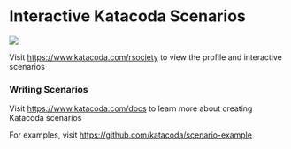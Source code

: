 # Interactive Katacoda Scenarios

[![](http://shields.katacoda.com/katacoda/rsociety/count.svg)](https://www.katacoda.com/rsociety "Get your profile on Katacoda.com")

Visit https://www.katacoda.com/rsociety to view the profile and interactive scenarios

### Writing Scenarios
Visit https://www.katacoda.com/docs to learn more about creating Katacoda scenarios

For examples, visit https://github.com/katacoda/scenario-example
